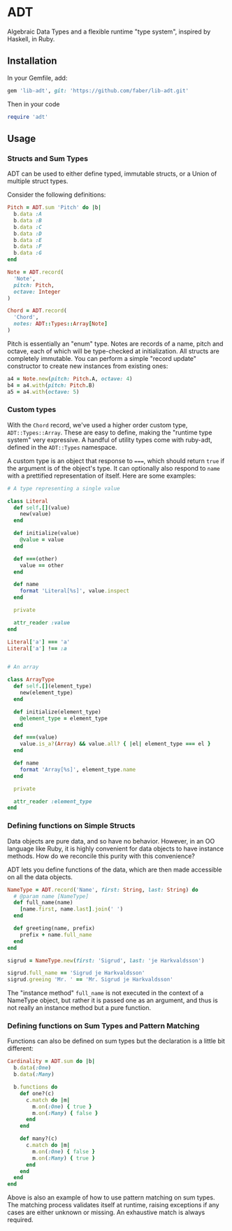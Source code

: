 # ADT

Algebraic Data Types and a flexible runtime "type system", inspired by Haskell,
in Ruby.

## Installation

In your Gemfile, add:

```ruby
gem 'lib-adt', git: 'https://github.com/faber/lib-adt.git'
```

Then in your code

```ruby
require 'adt'
```


## Usage

### Structs and Sum Types

ADT can be used to either define typed, immutable structs, or a Union of
multiple struct types.

Consider the following definitions:

```ruby
Pitch = ADT.sum 'Pitch' do |b|
  b.data :A
  b.data :B
  b.data :C
  b.data :D
  b.data :E
  b.data :F
  b.data :G
end

Note = ADT.record(
  'Note',
  pitch: Pitch,
  octave: Integer
)

Chord = ADT.record(
  'Chord',
  notes: ADT::Types::Array[Note]
)

```

Pitch is essentially an "enum" type. Notes are records of a name, pitch and
octave, each of which will be type-checked at initialization. All structs are
completely immutable. You can perform a simple "record update" constructor to
create new instances from existing ones:

```ruby
a4 = Note.new(pitch: Pitch.A, octave: 4)
b4 = a4.with(pitch: Pitch.B)
a5 = a4.with(octave: 5)
```


### Custom types

With the `Chord` record, we've used a higher order custom type,
`ADT::Types::Array`. These are easy to define, making the "runtime type system"
very expressive. A handful of utility types come with ruby-adt, defined in the
`ADT::Types` namespace.

A custom type is an object that response to `===`, which should return `true` if
the argument is of the object's type. It can optionally also respond to `name`
with a prettified representation of itself. Here are some examples:

```ruby
# A type representing a single value

class Literal
  def self.[](value)
    new(value)
  end

  def initialize(value)
    @value = value
  end

  def ===(other)
    value == other
  end

  def name
    format 'Literal[%s]', value.inspect
  end

  private

  attr_reader :value
end

Literal['a'] === 'a'
Literal['a'] !== :a


# An array

class ArrayType
  def self.[](element_type)
    new(element_type)
  end

  def initialize(element_type)
    @element_type = element_type
  end

  def ===(value)
    value.is_a?(Array) && value.all? { |el| element_type === el }
  end

  def name
    format 'Array[%s]', element_type.name
  end

  private

  attr_reader :element_type
end

```


### Defining functions on Simple Structs

Data objects are pure data, and so have no behavior. However, in an OO language
like Ruby, it is highly convenient for data objects to have instance methods.
How do we reconcile this purity with this convenience?

ADT lets you define functions of the data, which are then made accessible on all
the data objects.

```ruby
NameType = ADT.record('Name', first: String, last: String) do
  # @param name [NameType]
  def full_name(name)
    [name.first, name.last].join(' ')
  end

  def greeting(name, prefix)
    prefix + name.full_name
  end
end

sigrud = NameType.new(first: 'Sigrud', last: 'je Harkvaldsson')

sigrud.full_name == 'Sigrud je Harkvaldsson'
sigrud.greeing 'Mr. ' == 'Mr. Sigrud je Harkvaldsson'
```

The "instance method" `full_name` is not executed in the context of a NameType
object, but rather it is passed one as an argument, and thus is not really an
instance method but a pure function.

### Defining functions on Sum Types and Pattern Matching

Functions can also be defined on sum types but the declaration is a little bit
different:

```ruby
Cardinality = ADT.sum do |b|
  b.data(:One)
  b.data(:Many)

  b.functions do
    def one?(c)
      c.match do |m|
        m.on(:One) { true }
        m.on(:Many) { false }
      end
    end

    def many?(c)
      c.match do |m|
        m.on(:One) { false }
        m.on(:Many) { true }
      end
    end
  end
end

```

Above is also an example of how to use pattern matching on sum types. The
matching process validates itself at runtime, raising exceptions if any cases
are either unknown or missing. An exhaustive match is always required.
